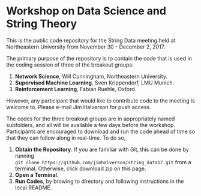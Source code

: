# Workshop on Data Science and String Theory

This is the public code repository for the String Data meeting held at Northeastern University
from November 30 - December 2, 2017. 

The primary purpose of the repository is to contain the code that is used in the coding session of 
three of the breakout groups:
1. **Network Science**, Will Cunningham, Northeastern University. 
2. **Supervised Machine Learning**, Sven Krippendorf, LMU Munich.
3. **Reinforcement Learning**, Fabian Ruehle, Oxford.

However, any participant that would like to contribute code to the meeting is welcome to. Please
e-mail Jim Halverson for push access.

The codes for the three breakout groups are in appropriately named subfolders, and all will be
available a few days before the workshop. Participants are encouraged to download and run the code
ahead of time so that they can follow along in real-time. To do so,
1. **Obtain the Repository**. If you are familiar with Git, this can be done by running <br>
`git clone https://github.com/jimhalverson/string_data17.git`
from a terminal. Otherwise, click download zip on this
page.
2. **Open a Terminal**. 
3. **Run Codes**, by browing to directory and following instructions in the local README.
